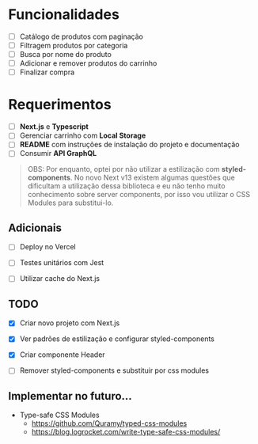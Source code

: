 # Funcionalidades

- [ ] Catálogo de produtos com paginação
- [ ] Filtragem produtos por categoria
- [ ] Busca por nome do produto
- [ ] Adicionar e remover produtos do carrinho
- [ ] Finalizar compra

# Requerimentos

- [ ] **Next.js** e **Typescript**
- [ ] Gerenciar carrinho com **Local Storage**
- [ ] **README** com instruções de instalação do projeto e documentação
- [ ] Consumir **API GraphQL**

> OBS: Por enquanto, optei por não utilizar a estilização com **styled-components**. No novo Next v13 existem algumas questões que dificultam a utilização dessa biblioteca e eu não tenho muito conhecimento sobre server components, por isso vou utilizar o CSS Modules para substitui-lo. 

## Adicionais

- [ ] Deploy no Vercel
- [ ] Testes unitários com Jest
- [ ] Utilizar cache do Next.js


## TODO
- [x] Criar novo projeto com Next.js
- [x] Ver padrões de estilização e configurar styled-components
- [x] Criar componente Header
- [ ] Remover styled-components e substituir por css modules


## Implementar no futuro...
- Type-safe CSS Modules
  - https://github.com/Quramy/typed-css-modules
  - https://blog.logrocket.com/write-type-safe-css-modules/



